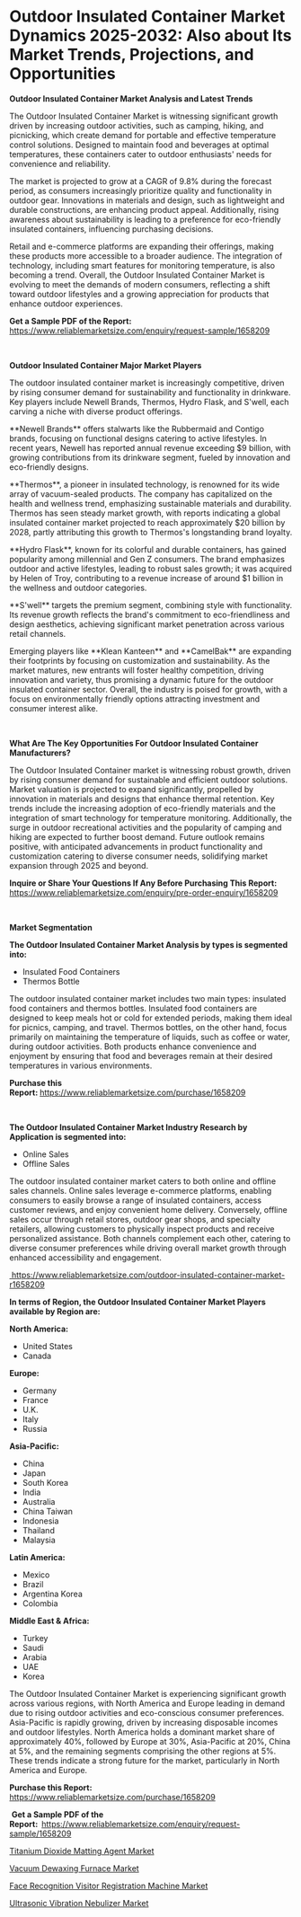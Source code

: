 <p><h1>Outdoor Insulated Container Market Dynamics 2025-2032: Also about Its Market Trends, Projections, and Opportunities</h1></p><p><strong>Outdoor Insulated Container Market Analysis and Latest Trends</strong></p>
<p><p>The Outdoor Insulated Container Market is witnessing significant growth driven by increasing outdoor activities, such as camping, hiking, and picnicking, which create demand for portable and effective temperature control solutions. Designed to maintain food and beverages at optimal temperatures, these containers cater to outdoor enthusiasts' needs for convenience and reliability. </p><p>The market is projected to grow at a CAGR of 9.8% during the forecast period, as consumers increasingly prioritize quality and functionality in outdoor gear. Innovations in materials and design, such as lightweight and durable constructions, are enhancing product appeal. Additionally, rising awareness about sustainability is leading to a preference for eco-friendly insulated containers, influencing purchasing decisions.</p><p>Retail and e-commerce platforms are expanding their offerings, making these products more accessible to a broader audience. The integration of technology, including smart features for monitoring temperature, is also becoming a trend. Overall, the Outdoor Insulated Container Market is evolving to meet the demands of modern consumers, reflecting a shift toward outdoor lifestyles and a growing appreciation for products that enhance outdoor experiences.</p></p>
<p><strong>Get a Sample PDF of the Report:&nbsp;</strong> <a href="https://www.reliablemarketsize.com/enquiry/request-sample/1658209?utm_campaign=1833&utm_medium=2&utm_source=Github&utm_content=ia&utm_term=23032025&utm_id=outdoor-insulated-container">https://www.reliablemarketsize.com/enquiry/request-sample/1658209</a></p>
<p>&nbsp;</p>
<p><strong>Outdoor Insulated Container Major Market Players</strong></p>
<p><p>The outdoor insulated container market is increasingly competitive, driven by rising consumer demand for sustainability and functionality in drinkware. Key players include Newell Brands, Thermos, Hydro Flask, and S'well, each carving a niche with diverse product offerings.</p><p>**Newell Brands** offers stalwarts like the Rubbermaid and Contigo brands, focusing on functional designs catering to active lifestyles. In recent years, Newell has reported annual revenue exceeding $9 billion, with growing contributions from its drinkware segment, fueled by innovation and eco-friendly designs.</p><p>**Thermos**, a pioneer in insulated technology, is renowned for its wide array of vacuum-sealed products. The company has capitalized on the health and wellness trend, emphasizing sustainable materials and durability. Thermos has seen steady market growth, with reports indicating a global insulated container market projected to reach approximately $20 billion by 2028, partly attributing this growth to Thermos's longstanding brand loyalty.</p><p>**Hydro Flask**, known for its colorful and durable containers, has gained popularity among millennial and Gen Z consumers. The brand emphasizes outdoor and active lifestyles, leading to robust sales growth; it was acquired by Helen of Troy, contributing to a revenue increase of around $1 billion in the wellness and outdoor categories.</p><p>**S'well** targets the premium segment, combining style with functionality. Its revenue growth reflects the brand's commitment to eco-friendliness and design aesthetics, achieving significant market penetration across various retail channels.</p><p>Emerging players like **Klean Kanteen** and **CamelBak** are expanding their footprints by focusing on customization and sustainability. As the market matures, new entrants will foster healthy competition, driving innovation and variety, thus promising a dynamic future for the outdoor insulated container sector. Overall, the industry is poised for growth, with a focus on environmentally friendly options attracting investment and consumer interest alike.</p></p>
<p>&nbsp;</p>
<p><strong>What Are The Key Opportunities For Outdoor Insulated Container Manufacturers?</strong></p>
<p><p>The Outdoor Insulated Container market is witnessing robust growth, driven by rising consumer demand for sustainable and efficient outdoor solutions. Market valuation is projected to expand significantly, propelled by innovation in materials and designs that enhance thermal retention. Key trends include the increasing adoption of eco-friendly materials and the integration of smart technology for temperature monitoring. Additionally, the surge in outdoor recreational activities and the popularity of camping and hiking are expected to further boost demand. Future outlook remains positive, with anticipated advancements in product functionality and customization catering to diverse consumer needs, solidifying market expansion through 2025 and beyond.</p></p>
<p><strong>Inquire or Share Your Questions If Any Before Purchasing This Report:</strong> <a href="https://www.reliablemarketsize.com/enquiry/pre-order-enquiry/1658209?utm_campaign=1833&utm_medium=2&utm_source=Github&utm_content=ia&utm_term=23032025&utm_id=outdoor-insulated-container">https://www.reliablemarketsize.com/enquiry/pre-order-enquiry/1658209</a></p>
<p>&nbsp;</p>
<p><strong>Market Segmentation</strong></p>
<p><strong>The Outdoor Insulated Container Market Analysis by types is segmented into:</strong></p>
<p><ul><li>Insulated Food Containers</li><li>Thermos Bottle</li></ul></p>
<p><p>The outdoor insulated container market includes two main types: insulated food containers and thermos bottles. Insulated food containers are designed to keep meals hot or cold for extended periods, making them ideal for picnics, camping, and travel. Thermos bottles, on the other hand, focus primarily on maintaining the temperature of liquids, such as coffee or water, during outdoor activities. Both products enhance convenience and enjoyment by ensuring that food and beverages remain at their desired temperatures in various environments.</p></p>
<p><strong>Purchase this Report:&nbsp;</strong><a href="https://www.reliablemarketsize.com/purchase/1658209?utm_campaign=1833&utm_medium=2&utm_source=Github&utm_content=ia&utm_term=23032025&utm_id=outdoor-insulated-container">https://www.reliablemarketsize.com/purchase/1658209</a></p>
<p>&nbsp;</p>
<p><strong>The Outdoor Insulated Container Market Industry Research by Application is segmented into:</strong></p>
<p><ul><li>Online Sales</li><li>Offline Sales</li></ul></p>
<p><p>The outdoor insulated container market caters to both online and offline sales channels. Online sales leverage e-commerce platforms, enabling consumers to easily browse a range of insulated containers, access customer reviews, and enjoy convenient home delivery. Conversely, offline sales occur through retail stores, outdoor gear shops, and specialty retailers, allowing customers to physically inspect products and receive personalized assistance. Both channels complement each other, catering to diverse consumer preferences while driving overall market growth through enhanced accessibility and engagement.</p></p>
<p><a href="https://www.reliablemarketsize.com/outdoor-insulated-container-market-r1658209?utm_campaign=1833&utm_medium=2&utm_source=Github&utm_content=ia&utm_term=23032025&utm_id=outdoor-insulated-container">&nbsp;https://www.reliablemarketsize.com/outdoor-insulated-container-market-r1658209</a></p>
<p><strong>In terms of Region, the Outdoor Insulated Container Market Players available by Region are:</strong></p>
<p>
    <p> <strong> North America: </strong>
        <ul>
            <li>United States</li>
            <li>Canada</li>
        </ul>
        </p> 
    <p> <strong> Europe: </strong>
        <ul>
            <li>Germany</li>
            <li>France</li>
            <li>U.K.</li>
            <li>Italy</li>
            <li>Russia</li>
        </ul>
        </p> 
    <p> <strong> Asia-Pacific: </strong>
        <ul>
            <li>China</li>
            <li>Japan</li>
            <li>South Korea</li>
            <li>India</li>
            <li>Australia</li>
            <li>China Taiwan</li>
            <li>Indonesia</li>
            <li>Thailand</li>
            <li>Malaysia</li>
        </ul>
        </p> 
    <p> <strong> Latin America: </strong>
        <ul>
            <li>Mexico</li>
            <li>Brazil</li>
            <li>Argentina Korea</li>
            <li>Colombia</li>
        </ul>
        </p> 
    <p> <strong> Middle East & Africa: </strong>
        <ul>
            <li>Turkey</li>
            <li>Saudi</li>
            <li>Arabia</li>
            <li>UAE</li>
            <li>Korea</li>
        </ul>
    </p>
    </p>
<p><p>The Outdoor Insulated Container Market is experiencing significant growth across various regions, with North America and Europe leading in demand due to rising outdoor activities and eco-conscious consumer preferences. Asia-Pacific is rapidly growing, driven by increasing disposable incomes and outdoor lifestyles. North America holds a dominant market share of approximately 40%, followed by Europe at 30%, Asia-Pacific at 20%, China at 5%, and the remaining segments comprising the other regions at 5%. These trends indicate a strong future for the market, particularly in North America and Europe.</p></p>
<p><strong>Purchase this Report: </strong><a href="https://www.reliablemarketsize.com/purchase/1658209?utm_campaign=1833&utm_medium=2&utm_source=Github&utm_content=ia&utm_term=23032025&utm_id=outdoor-insulated-container">https://www.reliablemarketsize.com/purchase/1658209</a></p>
<p>&nbsp;<strong>Get a Sample PDF of the Report:&nbsp;&nbsp;</strong><a href="https://www.reliablemarketsize.com/enquiry/request-sample/1658209?utm_campaign=1833&utm_medium=2&utm_source=Github&utm_content=ia&utm_term=23032025&utm_id=outdoor-insulated-container">https://www.reliablemarketsize.com/enquiry/request-sample/1658209</a></p>
<p><strong></strong></p>
<p><p><a href="https://github.com/rullihipes6h/Market-Research-Report-List-1/blob/main/titanium-dioxide-matting-agent-market.md?utm_campaign=1833&utm_medium=2&utm_source=Github&utm_content=ia&utm_term=23032025&utm_id=outdoor-insulated-container">Titanium Dioxide Matting Agent Market</a></p><p><a href="https://github.com/dandatesha7q/Market-Research-Report-List-1/blob/main/vacuum-dewaxing-furnace-market.md?utm_campaign=1833&utm_medium=2&utm_source=Github&utm_content=ia&utm_term=23032025&utm_id=outdoor-insulated-container">Vacuum Dewaxing Furnace Market</a></p><p><a href="https://github.com/FassouRP/Market-Research-Report-List-7/blob/main/face-recognition-visitor-registration-machine-market.md?utm_campaign=1833&utm_medium=2&utm_source=Github&utm_content=ia&utm_term=23032025&utm_id=outdoor-insulated-container">Face Recognition Visitor Registration Machine Market</a></p><p><a href="https://github.com/zeraikulkawb/Market-Research-Report-List-1/blob/main/ultrasonic-vibration-nebulizer-market.md?utm_campaign=1833&utm_medium=2&utm_source=Github&utm_content=ia&utm_term=23032025&utm_id=outdoor-insulated-container">Ultrasonic Vibration Nebulizer Market</a></p></p>